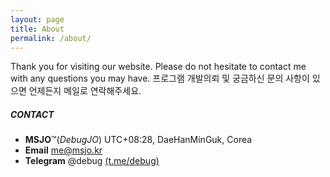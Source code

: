 ```yaml
---
layout: page
title: About
permalink: /about/
---
```


Thank you for visiting our website. Please do not hesitate to contact me with any questions you may have. 프로그램 개발의뢰 및 궁금하신 문의 사항이 있으면 언제든지 메일로 연락해주세요.

##### CONTACT
* **MSJO**™(*DebugJO*) UTC+08:28, DaeHanMinGuk, Corea
* **Email** me@msjo.kr
* **Telegram** @debug [(t.me/debug)](https://t.me/debug)
